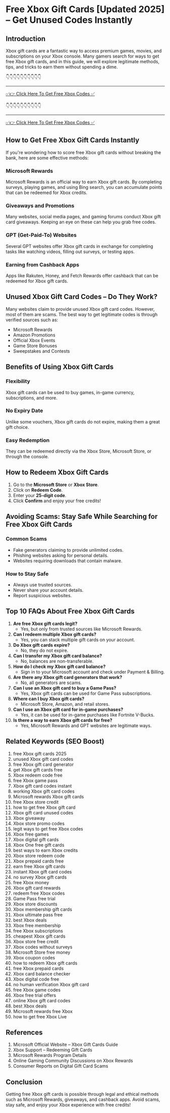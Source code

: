 # Free Xbox Gift Cards [Updated 2025] – Get Unused Codes Instantly

## Introduction

Xbox gift cards are a fantastic way to access premium games, movies, and subscriptions on your Xbox console. Many gamers search for ways to get free Xbox gift cards, and in this guide, we will explore legitimate methods, tips, and tricks to earn them without spending a dime.

👇👇👇👇👇👇👇👇👇👇

---

[✅👉 Click Here To Get Free Xbox Codes ✅](https://therewardgate.com/free-xbox/)

👇👇👇👇👇👇👇👇👇👇

---

[✅👉 Click Here To Get Free Xbox Codes ✅](https://therewardgate.com/free-xbox/)

## How to Get Free Xbox Gift Cards Instantly

If you're wondering how to score free Xbox gift cards without breaking the bank, here are some effective methods:

### Microsoft Rewards

Microsoft Rewards is an official way to earn Xbox gift cards. By completing surveys, playing games, and using Bing search, you can accumulate points that can be redeemed for Xbox credits.

### Giveaways and Promotions

Many websites, social media pages, and gaming forums conduct Xbox gift card giveaways. Keeping an eye on these can help you grab free codes.

### GPT (Get-Paid-To) Websites

Several GPT websites offer Xbox gift cards in exchange for completing tasks like watching videos, filling out surveys, or testing apps.

### Earning from Cashback Apps

Apps like Rakuten, Honey, and Fetch Rewards offer cashback that can be redeemed for Xbox gift cards.

## Unused Xbox Gift Card Codes – Do They Work?

Many websites claim to provide unused Xbox gift card codes. However, most of them are scams. The best way to get legitimate codes is through verified sources such as:

- Microsoft Rewards
- Amazon Promotions
- Official Xbox Events
- Game Store Bonuses
- Sweepstakes and Contests

## Benefits of Using Xbox Gift Cards

### Flexibility

Xbox gift cards can be used to buy games, in-game currency, subscriptions, and more.

### No Expiry Date

Unlike some vouchers, Xbox gift cards do not expire, making them a great gift choice.

### Easy Redemption

They can be redeemed directly via the Xbox Store, Microsoft Store, or through the console.

## How to Redeem Xbox Gift Cards

1. Go to the **Microsoft Store** or **Xbox Store**.
2. Click on **Redeem Code**.
3. Enter your **25-digit code**.
4. Click **Confirm** and enjoy your free credits!

## Avoiding Scams: Stay Safe While Searching for Free Xbox Gift Cards

### Common Scams

- Fake generators claiming to provide unlimited codes.
- Phishing websites asking for personal details.
- Websites requiring downloads that contain malware.

### How to Stay Safe

- Always use trusted sources.
- Never share your account details.
- Report suspicious websites.

## Top 10 FAQs About Free Xbox Gift Cards

1. **Are free Xbox gift cards legit?**
   - Yes, but only from trusted sources like Microsoft Rewards.
2. **Can I redeem multiple Xbox gift cards?**
   - Yes, you can stack multiple gift cards on your account.
3. **Do Xbox gift cards expire?**
   - No, they do not expire.
4. **Can I transfer my Xbox gift card balance?**
   - No, balances are non-transferable.
5. **How do I check my Xbox gift card balance?**
   - Sign in to your Microsoft account and check under Payment & Billing.
6. **Are there any Xbox gift card generators that work?**
   - No, all generators are scams.
7. **Can I use an Xbox gift card to buy a Game Pass?**
   - Yes, Xbox gift cards can be used for Game Pass subscriptions.
8. **Where can I buy Xbox gift cards?**
   - Microsoft Store, Amazon, and retail stores.
9. **Can I use an Xbox gift card for in-game purchases?**
   - Yes, it can be used for in-game purchases like Fortnite V-Bucks.
10. **Is there a way to earn Xbox gift cards for free?**
    - Yes, Microsoft Rewards and GPT websites are legitimate ways.

## Related Keywords (SEO Boost)

1. free Xbox gift cards 2025  
2. unused Xbox gift card codes  
3. free Xbox gift card generator  
4. get Xbox gift cards free  
5. Xbox redeem code free  
6. free Xbox game pass  
7. Xbox gift card codes instant  
8. working Xbox gift card codes  
9. Microsoft rewards Xbox gift cards  
10. free Xbox store credit  
11. how to get free Xbox gift card  
12. Xbox gift card unused codes  
13. Xbox giveaway  
14. Xbox store promo codes  
15. legit ways to get free Xbox codes  
16. Xbox free games  
17. Xbox digital gift cards  
18. Xbox One free gift cards  
19. best ways to earn Xbox credits  
20. Xbox store redeem code  
21. Xbox prepaid cards free  
22. earn free Xbox gift cards  
23. instant Xbox gift card codes  
24. no survey Xbox gift cards  
25. free Xbox money  
26. Xbox gift card rewards  
27. redeem free Xbox codes  
28. Game Pass free trial  
29. Xbox store discounts  
30. Xbox membership gift cards  
31. Xbox ultimate pass free  
32. best Xbox deals  
33. Xbox free membership  
34. free Xbox subscriptions  
35. cheapest Xbox gift cards  
36. Xbox store free credit  
37. Xbox codes without surveys  
38. Microsoft Store free money  
39. Xbox coupon codes  
40. how to redeem Xbox gift cards  
41. free Xbox prepaid cards  
42. Xbox card balance checker  
43. Xbox digital code free  
44. no human verification Xbox gift card  
45. free Xbox game codes  
46. Xbox free trial offers  
47. online Xbox gift card codes  
48. best Xbox deals  
49. Microsoft rewards free Xbox  
50. how to get free Xbox Live  

## References

1. Microsoft Official Website – Xbox Gift Cards Guide  
2. Xbox Support – Redeeming Gift Cards  
3. Microsoft Rewards Program Details  
4. Online Gaming Community Discussions on Xbox Rewards  
5. Consumer Reports on Digital Gift Card Scams  

## Conclusion

Getting free Xbox gift cards is possible through legal and ethical methods such as Microsoft Rewards, giveaways, and cashback apps. Avoid scams, stay safe, and enjoy your Xbox experience with free credits!
